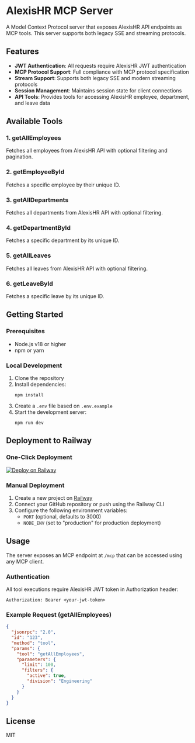 # AlexisHR MCP Server

A Model Context Protocol server that exposes AlexisHR API endpoints as MCP tools. This server supports both legacy SSE and streaming protocols.

## Features

- **JWT Authentication**: All requests require AlexisHR JWT authentication
- **MCP Protocol Support**: Full compliance with MCP protocol specification
- **Stream Support**: Supports both legacy SSE and modern streaming protocols
- **Session Management**: Maintains session state for client connections
- **API Tools**: Provides tools for accessing AlexisHR employee, department, and leave data

## Available Tools

### 1. getAllEmployees
Fetches all employees from AlexisHR API with optional filtering and pagination.

### 2. getEmployeeById
Fetches a specific employee by their unique ID.

### 3. getAllDepartments
Fetches all departments from AlexisHR API with optional filtering.

### 4. getDepartmentById
Fetches a specific department by its unique ID.

### 5. getAllLeaves
Fetches all leaves from AlexisHR API with optional filtering.

### 6. getLeaveById
Fetches a specific leave by its unique ID.

## Getting Started

### Prerequisites

- Node.js v18 or higher
- npm or yarn

### Local Development

1. Clone the repository
2. Install dependencies:
   ```
   npm install
   ```
3. Create a `.env` file based on `.env.example`
4. Start the development server:
   ```
   npm run dev
   ```

## Deployment to Railway

### One-Click Deployment

[![Deploy on Railway](https://railway.app/button.svg)](https://railway.app/new/template?template=https%3A%2F%2Fgithub.com%2Fyour-username%2Fmcp-alexis-server)

### Manual Deployment

1. Create a new project on [Railway](https://railway.app/)
2. Connect your GitHub repository or push using the Railway CLI
3. Configure the following environment variables:
   - `PORT` (optional, defaults to 3000)
   - `NODE_ENV` (set to "production" for production deployment)

## Usage

The server exposes an MCP endpoint at `/mcp` that can be accessed using any MCP client.

### Authentication

All tool executions require AlexisHR JWT token in Authorization header:

```
Authorization: Bearer <your-jwt-token>
```

### Example Request (getAllEmployees)

```json
{
  "jsonrpc": "2.0",
  "id": "123",
  "method": "tool",
  "params": {
    "tool": "getAllEmployees",
    "parameters": {
      "limit": 100,
      "filters": {
        "active": true,
        "division": "Engineering"
      }
    }
  }
}
```

## License

MIT
